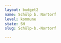 ```yaml
---
layout: budget2
name: Schülp b. Nortorf
level: kommune
state: SH
slug: Schülp-b.-Nortorf

---
```



